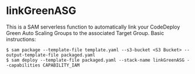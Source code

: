 # linkGreenASG

This is a SAM serverless function to automatically link your CodeDeploy Green Auto Scaling Groups to the associated Target Group. Basic instructions:

`$ sam package --template-file template.yaml --s3-bucket <S3 Bucket> --output-template-file packaged.yaml`  
`$ sam deploy --template-file packaged.yaml --stack-name linkGreenASG --capabilities CAPABILITY_IAM`
